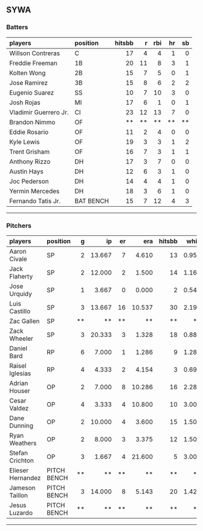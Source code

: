 ## SYWA

### Batters

 
|players               |position  | hitsbb|  r| rbi| hr| sb| 
|:---------------------|:---------|------:|--:|---:|--:|--:| 
|Willson Contreras     |C         |     17|  4|   4|  1|  0| 
|Freddie Freeman       |1B        |     20| 11|   8|  3|  1| 
|Kolten Wong           |2B        |     15|  7|   5|  0|  1| 
|Jose Ramirez          |3B        |     15|  8|   6|  2|  2| 
|Eugenio Suarez        |SS        |     10|  7|  10|  3|  0| 
|Josh Rojas            |MI        |     17|  6|   1|  0|  1| 
|Vladimir Guerrero Jr. |CI        |     23| 12|  13|  7|  0| 
|Brandon Nimmo         |OF        |     **| **|  **| **| **| 
|Eddie Rosario         |OF        |     11|  2|   4|  0|  0| 
|Kyle Lewis            |OF        |     19|  3|   3|  1|  2| 
|Trent Grisham         |OF        |     16|  7|   3|  1|  1| 
|Anthony Rizzo         |DH        |     17|  3|   7|  0|  0| 
|Austin Hays           |DH        |     12|  6|   3|  1|  0| 
|Joc Pederson          |DH        |     14|  4|   4|  1|  0| 
|Yermin Mercedes       |DH        |     18|  3|   6|  1|  0| 
|Fernando Tatis Jr.    |BAT BENCH |     15|  7|  12|  4|  3| 


* * *

### Pitchers

 
|players           |position    |  g|     ip| er|    era| hitsbb|  whip| so|  w| sv| 
|:-----------------|:-----------|--:|------:|--:|------:|------:|-----:|--:|--:|--:| 
|Aaron Civale      |SP          |  2| 13.667|  7|  4.610|     13| 0.951| 14|  1|  0| 
|Jack Flaherty     |SP          |  2| 12.000|  2|  1.500|     14| 1.167| 13|  2|  0| 
|Jose Urquidy      |SP          |  1|  3.667|  0|  0.000|      2| 0.545|  4|  0|  0| 
|Luis Castillo     |SP          |  3| 13.667| 16| 10.537|     30| 2.195| 19|  0|  0| 
|Zac Gallen        |SP          | **|     **| **|     **|     **|    **| **| **| **| 
|Zack Wheeler      |SP          |  3| 20.333|  3|  1.328|     18| 0.885| 29|  1|  0| 
|Daniel Bard       |RP          |  6|  7.000|  1|  1.286|      9| 1.286| 10|  1|  2| 
|Raisel Iglesias   |RP          |  4|  4.333|  2|  4.154|      3| 0.692|  7|  2|  1| 
|Adrian Houser     |OP          |  2|  7.000|  8| 10.286|     16| 2.286|  7|  0|  0| 
|Cesar Valdez      |OP          |  4|  3.333|  4| 10.800|     10| 3.000|  3|  0|  0| 
|Dane Dunning      |OP          |  2| 10.000|  4|  3.600|     15| 1.500|  9|  0|  0| 
|Ryan Weathers     |OP          |  2|  8.000|  3|  3.375|     12| 1.500|  2|  0|  0| 
|Stefan Crichton   |OP          |  3|  1.667|  4| 21.600|      5| 3.000|  0|  0|  0| 
|Elieser Hernandez |PITCH BENCH | **|     **| **|     **|     **|    **| **| **| **| 
|Jameson Taillon   |PITCH BENCH |  3| 14.000|  8|  5.143|     20| 1.429| 16|  0|  0| 
|Jesus Luzardo     |PITCH BENCH | **|     **| **|     **|     **|    **| **| **| **| 


* * *


